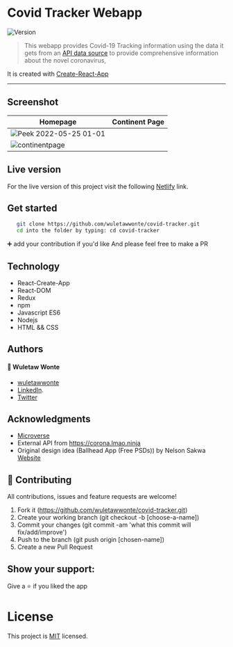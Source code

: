 # Covid Tracker Webapp

<img alt="Version" src="https://img.shields.io/badge/version-1.0.0-blue.svg?cacheSeconds=2592000" />

> This webapp provides Covid-19 Tracking information using the data it gets from an [API data source](https://corona.lmao.ninja) to provide comprehensive information about the novel coronavirus, 
> 
It is created with [Create-React-App](https://github.com/facebook/create-react-app)

---

## Screenshot
| Homepage |   Continent Page |
| ---------- | ----------- |
 | ![Peek 2022-05-25 01-01](https://user-images.githubusercontent.com/12524453/170140297-e19156b6-af2f-4286-9449-9560bdc78166.gif)
 | ![continentpage](https://user-images.githubusercontent.com/12524453/169500557-ead21724-7e92-4471-8ab7-66dbfaabb8e3.png) |
</p>


## Live version

For the live version of this project visit the following [Netlify](https://global-covid-data-tracker.netlify.app/) link.

## Get started

```bash
   git clone https://github.com/wuletawwonte/covid-tracker.git
   cd into the folder by typing: cd covid-tracker
```

 :heavy_plus_sign: add your contribution if you'd like
 And please feel free to make a PR

 ## Technology

- React-Create-App
- React-DOM
- Redux
- npm
- Javascript ES6
- Nodejs
- HTML && CSS

## Authors

#### :bust_in_silhouette: Wuletaw Wonte 
  - [wuletawwonte](https://github.com/wuletawwonte)
  - [LinkedIn](https://www.linkedin.com/in/wuletaw-wonte/).  
  - [Twitter](https://twitter.com/wuletaww) 

## Acknowledgments

- [Microverse](https://www.microverse.org/)
- External API from https://corona.lmao.ninja
- Original design idea (Ballhead App (Free PSDs)) by Nelson Sakwa [Website](https://www.behance.net/gallery/31579789/Ballhead-App-(Free-PSDs))

## 🤝 Contributing
All contributions, issues and feature requests are welcome!

1. Fork it (https://github.com/wuletawwonte/covid-tracker.git)
2. Create your working branch (git checkout -b [choose-a-name])
3. Commit your changes (git commit -am 'what this commit will fix/add/improve')
4. Push to the branch (git push origin [chosen-name])
5. Create a new Pull Request

## Show your support:

Give a :star: if you liked the app

# License
This project is [MIT](LICENSE.md) licensed.
